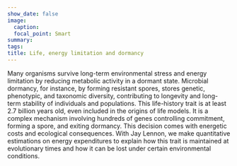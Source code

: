 ```yaml
---
show_date: false
image:
  caption: 
  focal_point: Smart
summary: 
tags:
title: Life, energy limitation and dormancy
---
```


Many organisms survive long-term environmental stress and energy limitation by reducing metabolic activity in a dormant state. Microbial dormancy, for instance, by forming resistant spores, stores genetic, phenotypic, and taxonomic diversity, contributing to longevity and long-term stability of individuals and populations. This life-history trait is at least 2.7 billion years old, even included in the origins of life models. It is a complex mechanism involving hundreds of genes controlling commitment, forming a spore, and exiting dormancy. This decision comes with energetic costs and ecological consequences. With Jay Lennon, we make quantitative estimations on energy expenditures to explain how this trait is maintained at evolutionary times and how it can be lost under certain environmental conditions.
